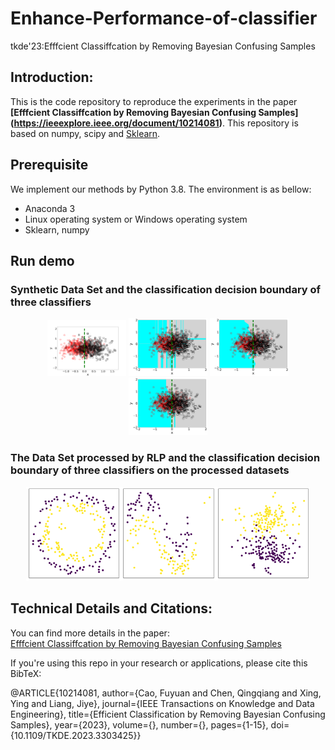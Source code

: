 # Enhance-Performance-of-classifier
tkde'23:Efffcient Classiffcation by Removing Bayesian Confusing Samples


## Introduction:

This is the code repository to reproduce the experiments in the paper **[Efffcient Classiffcation by Removing Bayesian Confusing Samples]
(https://ieeexplore.ieee.org/document/10214081)**. This repository is based on numpy, scipy and [Sklearn](https://scikit-learn.org/stable/).

## Prerequisite

We implement our methods by Python 3.8. The environment is as bellow:

- Anaconda 3  
- Linux operating system or Windows operating system  
- Sklearn, numpy

## Run demo

### Synthetic Data Set and the classification decision boundary of three classifiers
<p align="center">
  <img src="https://github.com/CQQXY161120/Enhance-Performance-of-classifier/blob/main/Generated_dataset.png" width='25%' height='30%'/>
  <img src="https://github.com/CQQXY161120/Enhance-Performance-of-classifier/blob/main/DT_before.png" width='25%' height='30%'/>
  <img src="https://github.com/CQQXY161120/Enhance-Performance-of-classifier/blob/main/KNN_before.png" width='25%' height='30%'/>
  <img src="https://github.com/CQQXY161120/Enhance-Performance-of-classifier/blob/main/SGLB_before.png" width='25%' height='30%'/>
</p>



### The Data Set processed by RLP and the classification decision boundary of three classifiers on the processed datasets
<p align="center">
  <img src="https://github.com/CQQXY161120/Instance-Selection/blob/main/Experimental%20Results/circles_reduced.png" width='30%' height='30%'/><img src="https://github.com/CQQXY161120/Instance-Selection/blob/main/Experimental%20Results/moons_reduced.png" width='30%' height='30%'/><img src="https://github.com/CQQXY161120/Instance-Selection/blob/main/Experimental%20Results/Gaussian_reduced.png" width='30%' height='30%'/>
</p>

## Technical Details and Citations:  
You can find more details in the paper:  
[Efffcient Classiffcation by Removing Bayesian Confusing Samples](https://ieeexplore.ieee.org/document/10214081)

If you're using this repo in your research or applications, please cite this BibTeX:

@ARTICLE{10214081,
  author={Cao, Fuyuan and Chen, Qingqiang and Xing, Ying and Liang, Jiye},
  journal={IEEE Transactions on Knowledge and Data Engineering}, 
  title={Efficient Classification by Removing Bayesian Confusing Samples}, 
  year={2023},
  volume={},
  number={},
  pages={1-15},
  doi={10.1109/TKDE.2023.3303425}}
